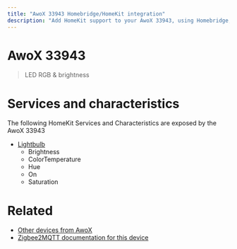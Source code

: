 ```yaml
---
title: "AwoX 33943 Homebridge/HomeKit integration"
description: "Add HomeKit support to your AwoX 33943, using Homebridge, Zigbee2MQTT and homebridge-z2m."
---
```

<!---
This file has been GENERATED using src/docgen/docgen.ts
DO NOT EDIT THIS FILE MANUALLY!
-->
# AwoX 33943
> LED RGB & brightness


# Services and characteristics
The following HomeKit Services and Characteristics are exposed by
the AwoX 33943

* [Lightbulb](../../light.md)
  * Brightness
  * ColorTemperature
  * Hue
  * On
  * Saturation


# Related
* [Other devices from AwoX](../index.md#awox)
* [Zigbee2MQTT documentation for this device](https://www.zigbee2mqtt.io/devices/33943.html)